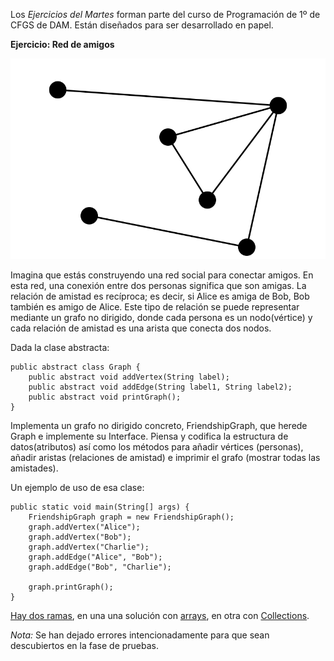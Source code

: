 Los *Ejercicios del Martes* forman parte del curso de Programación de 1º de CFGS de DAM. Están diseñados para ser desarrollado en papel.

**Ejercicio: Red de amigos**

![grafo acíclico](img/acigraph.svg)

Imagina que estás construyendo una red social para conectar amigos. En esta red, una conexión entre dos personas significa que son amigas. La relación de amistad es recíproca; es decir, si Alice es amiga de Bob, Bob también es amigo de Alice. Este tipo de relación se puede representar mediante un grafo no dirigido, donde cada persona es un nodo(vértice) y cada relación de amistad es una arista que conecta dos nodos.

Dada la clase abstracta:
```
public abstract class Graph {
    public abstract void addVertex(String label);
    public abstract void addEdge(String label1, String label2);
    public abstract void printGraph();
}
```
Implementa un grafo no dirigido concreto, FriendshipGraph, que herede Graph e implemente su Interface. Piensa y codifica la estructura de datos(atributos) así como los métodos para añadir vértices (personas), añadir aristas (relaciones de amistad) e imprimir el grafo (mostrar todas las amistades).

Un ejemplo de uso de esa clase:
```
public static void main(String[] args) {
    FriendshipGraph graph = new FriendshipGraph();
    graph.addVertex("Alice");
    graph.addVertex("Bob");
    graph.addVertex("Charlie");
    graph.addEdge("Alice", "Bob");
    graph.addEdge("Bob", "Charlie");

    graph.printGraph();
}
```
<ins>Hay dos ramas</ins>, en una una solución con <ins>arrays</ins>, en otra con <ins>Collections</ins>.

*Nota:* Se han dejado errores intencionadamente para que sean descubiertos en la fase de pruebas.
